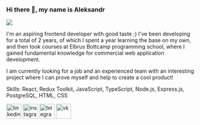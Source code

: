 ### Hi there 👋, my name is Aleksandr
![](https://media.licdn.com/dms/image/D4E16AQGKqhb7ka3eqA/profile-displaybackgroundimage-shrink_350_1400/0/1700085405113?e=1706140800&v=beta&t=STPmQV7W2dQqycO3L92F2Ze2-SnXHG87oY_I9gWnKbE)

I'm an aspiring frontend developer with good taste ;)
I've been developing for a total of 2 years, of which I spent a year learning the base on my own, and then took courses at Elbrus Bottcamp programming school, where I gained fundamental knowledge for commercial web application development.

I am currently looking for a job and an experienced team with an interesting project where I can prove myself and help to create a cool product!

Skills: React, Redux Toolkit, JavaScript, TypeScript, Node.js, Express.js, PostgreSQL, HTML, CSS



[<img src='https://cdn.jsdelivr.net/npm/simple-icons@3.0.1/icons/linkedin.svg' alt='linkedin' height='40'>](https://www.linkedin.com/in/https://www.linkedin.com/in/haterspace//)  [<img src='https://cdn.jsdelivr.net/npm/simple-icons@3.0.1/icons/instagram.svg' alt='instagram' height='40'>](https://www.instagram.com/https://www.instagram.com/sashgracias/)  [<img src='https://cdn.jsdelivr.net/npm/simple-icons@3.0.1/icons/telegram.svg' alt='telegram' height='40'>](https://t.me/haterspace)  [<img src='https://cdn.jsdelivr.net/npm/simple-icons@3.0.1/icons/vk.svg' alt='vk' height='40'>](https://vk.com/idalexgryzhin)  

